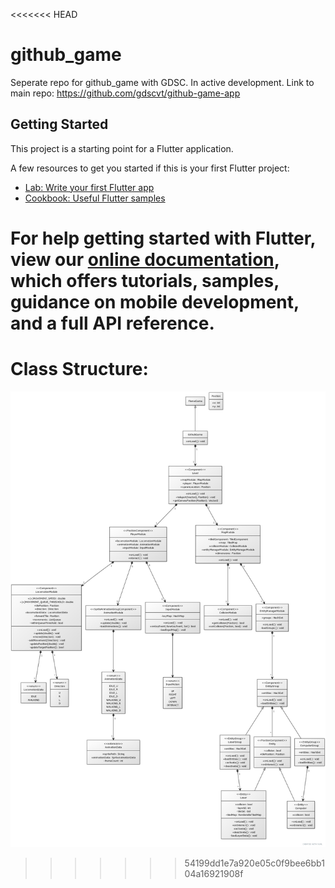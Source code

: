 <<<<<<< HEAD
# github_game

Seperate repo for github_game with GDSC. In active development.
Link to main repo: https://github.com/gdscvt/github-game-app

## Getting Started

This project is a starting point for a Flutter application.

A few resources to get you started if this is your first Flutter project:

- [Lab: Write your first Flutter app](https://flutter.dev/docs/get-started/codelab)
- [Cookbook: Useful Flutter samples](https://flutter.dev/docs/cookbook)

For help getting started with Flutter, view our
[online documentation](https://flutter.dev/docs), which offers tutorials,
samples, guidance on mobile development, and a full API reference.
=======
# Class Structure:
![alt text](./uml.jpg)
>>>>>>> 54199dd1e7a920e05c0f9bee6bb104a16921908f
